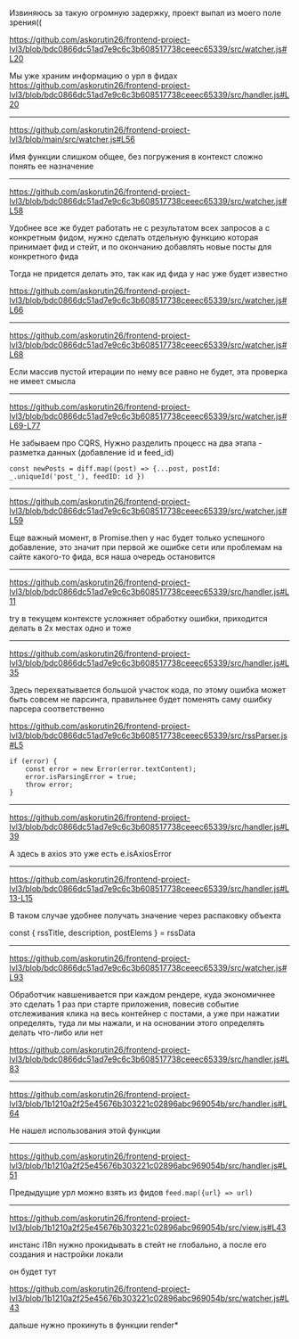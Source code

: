 Извиняюсь за такую огромную задержку, проект выпал из моего поле зрения((
    
https://github.com/askorutin26/frontend-project-lvl3/blob/bdc0866dc51ad7e9c6c3b608517738ceeec65339/src/watcher.js#L20

Мы уже храним информацию о урл в фидах
https://github.com/askorutin26/frontend-project-lvl3/blob/bdc0866dc51ad7e9c6c3b608517738ceeec65339/src/handler.js#L20


---

https://github.com/askorutin26/frontend-project-lvl3/blob/main/src/watcher.js#L56

Имя функции слишком общее, без погружения в контекст сложно понять ее назначение

---

https://github.com/askorutin26/frontend-project-lvl3/blob/bdc0866dc51ad7e9c6c3b608517738ceeec65339/src/watcher.js#L58

Удобнее все же будет работать не с результатом всех запросов а с конкретным фидом,
нужно сделать отдельную функцию которая принимает фид и стейт, и по окончанию добавлять новые посты для конкретного фида 


Тогда не придется делать это, так как ид фида у нас уже будет известно

https://github.com/askorutin26/frontend-project-lvl3/blob/bdc0866dc51ad7e9c6c3b608517738ceeec65339/src/watcher.js#L66

---

https://github.com/askorutin26/frontend-project-lvl3/blob/bdc0866dc51ad7e9c6c3b608517738ceeec65339/src/watcher.js#L68

Если массив пустой итерации по нему все равно не будет, эта проверка не имеет смысла

---

https://github.com/askorutin26/frontend-project-lvl3/blob/bdc0866dc51ad7e9c6c3b608517738ceeec65339/src/watcher.js#L69-L77

Не забываем про CQRS, Нужно разделить процесс на два этапа - разметка данных (добавление id и feed_id)

```
const newPosts = diff.map((post) => {...post, postId: _.uniqueId('post_'), feedID: id })
```
---

https://github.com/askorutin26/frontend-project-lvl3/blob/bdc0866dc51ad7e9c6c3b608517738ceeec65339/src/watcher.js#L59

Еще важный момент, в Promise.then у нас будет только успешного добавление, это значит при первой же ошибке сети или проблемам на сайте какого-то фида, вся наша очередь остановится

---

https://github.com/askorutin26/frontend-project-lvl3/blob/bdc0866dc51ad7e9c6c3b608517738ceeec65339/src/handler.js#L11

try в текущем контексте усложняет обработку ошибки, приходится делать в 2х местах одно и тоже

---

https://github.com/askorutin26/frontend-project-lvl3/blob/bdc0866dc51ad7e9c6c3b608517738ceeec65339/src/handler.js#L35

Здесь перехватывается большой участок кода, по этому ошибка может быть совсем не парсинга,
правильнее будет поменять саму ошибку парсера соответственно

https://github.com/askorutin26/frontend-project-lvl3/blob/bdc0866dc51ad7e9c6c3b608517738ceeec65339/src/rssParser.js#L5

```
if (error) {
    const error = new Error(error.textContent);
    error.isParsingError = true;
    throw error;
}
```

---

https://github.com/askorutin26/frontend-project-lvl3/blob/bdc0866dc51ad7e9c6c3b608517738ceeec65339/src/handler.js#L39

А здесь в axios это уже есть e.isAxiosError

---

https://github.com/askorutin26/frontend-project-lvl3/blob/bdc0866dc51ad7e9c6c3b608517738ceeec65339/src/handler.js#L13-L15

В таком случае удобнее получать значение через распаковку объекта

const { rssTitle, description, postElems } = rssData

---

https://github.com/askorutin26/frontend-project-lvl3/blob/bdc0866dc51ad7e9c6c3b608517738ceeec65339/src/watcher.js#L93

Обработчик навшенивается при каждом рендере, куда экономичнее это сделать 1 раз при старте приложения, повесив событие отслеживания клика на весь контейнер с постами, а уже при нажатии определять, туда ли мы нажали, и на основании этого определять делать что-либо или нет

https://github.com/askorutin26/frontend-project-lvl3/blob/bdc0866dc51ad7e9c6c3b608517738ceeec65339/src/handler.js#L83


---

https://github.com/askorutin26/frontend-project-lvl3/blob/1b1210a2f25e45676b303221c02896abc969054b/src/handler.js#L64

Не нашел использования этой функции

---

https://github.com/askorutin26/frontend-project-lvl3/blob/1b1210a2f25e45676b303221c02896abc969054b/src/handler.js#L51

Предыдущие урл можно взять из фидов `feed.map({url} => url)`

---

https://github.com/askorutin26/frontend-project-lvl3/blob/1b1210a2f25e45676b303221c02896abc969054b/src/view.js#L43

инстанс i18n нужно прокидывать в стейт не глобально, а после его создания и настройки локали

он будет тут 

https://github.com/askorutin26/frontend-project-lvl3/blob/1b1210a2f25e45676b303221c02896abc969054b/src/watcher.js#L43

дальше нужно прокинуть в функции render*